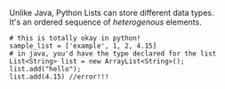 Unlike Java, Python Lists can store different data types.  
It's an ordered sequence of *heterogenous* elements.  

    # this is totally okay in python!
    sample_list = ['example', 1, 2, 4.15]
    # in java, you'd have the type declared for the list
    List<String> list = new ArrayList<String>();
    list.add("hello");
    list.add(4.15) //error!!!

